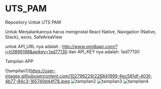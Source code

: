 # UTS_PAM
Repository Untuk UTS PAM

Untuk Menjalankannya harus menginstal React Native, Navigation (Native, Stack), axios, SafeAreaView

untuk API_URL nya adalah : http://www.omdbapi.com/?i=tt3896198&apikey=1ad77130
dan API_KEY nya adalah: 1ad77130

Tampilan APP

![tampilan1](https://user-images.githubusercontent.com/102796229/226841999-6ec581df-403f-4b77-84c3-165749d44f78.jpeg
![tampilan2](https://user-images.githubusercontent.com/102796229/226842033-01b944f3-bfb1-4f4f-b5c2-b1269693a5e6.jpeg)
![tampilan3](https://user-images.githubusercontent.com/102796229/226842028-20132911-c07c-4cbf-bf22-4d7e3489ad86.jpeg)
![tampilan4](https://user-images.githubusercontent.com/102796229/226842035-3ae0cc52-75d3-49b2-9840-6484fa41e7c2.jpeg)

